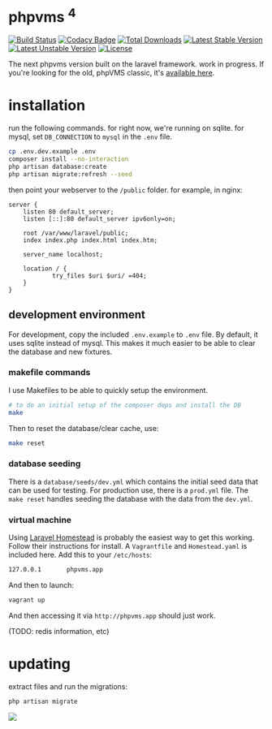 # phpvms <sup>4</sup>

[![Build Status](https://travis-ci.org/nabeelio/phpvms.svg)](https://travis-ci.org/nabeelio/phpvms) [![Codacy Badge](https://api.codacy.com/project/badge/Grade/d668bebb0a3c46bda381af16ce3d9450)](https://www.codacy.com/app/nabeelio/phpvms?utm_source=github.com&amp;utm_medium=referral&amp;utm_content=nabeelio/phpvms&amp;utm_campaign=Badge_Grade) [![Total Downloads](https://poser.pugx.org/nabeel/phpvms/downloads)](https://packagist.org/packages/nabeel/phpvms) [![Latest Stable Version](https://poser.pugx.org/nabeel/phpvms/v/stable)](https://packagist.org/packages/nabeel/phpvms) [![Latest Unstable Version](https://poser.pugx.org/nabeel/phpvms/v/unstable)](https://packagist.org/packages/nabeel/phpvms) [![License](https://poser.pugx.org/nabeel/phpvms/license)](https://packagist.org/packages/nabeel/phpvms)

The next phpvms version built on the laravel framework. work in progress. If you're looking for 
the old, phpVMS classic, it's [available here](https://github.com/nabeelio/phpvms_v2).

# installation

run the following commands. for right now, we're running on sqlite. for mysql, set 
`DB_CONNECTION` to `mysql` in the `.env` file.

```bash
cp .env.dev.example .env
composer install --no-interaction
php artisan database:create
php artisan migrate:refresh --seed
```

then point your webserver to the `/public` folder. for example, in nginx:

```nginx
server {
    listen 80 default_server;
    listen [::]:80 default_server ipv6only=on;

    root /var/www/laravel/public;
    index index.php index.html index.htm;

    server_name localhost;

    location / {
            try_files $uri $uri/ =404;
    }
}
```

## development environment

For development, copy the included `.env.example` to `.env` file. By default, it uses sqlite
instead of mysql. This makes it much easier to be able to clear the database and new fixtures. 

### makefile commands

I use Makefiles to be able to quickly setup the environment.

```bash
# to do an initial setup of the composer deps and install the DB
make
```

Then to reset the database/clear cache, use:

```bash
make reset
```

### database seeding

There is a `database/seeds/dev.yml` which contains the initial seed data that can be used
for testing. For production use, there is a `prod.yml` file. The `make reset` handles seeding
the database with the data from the `dev.yml`.

### virtual machine

Using [Laravel Homestead](https://laravel.com/docs/5.4/homestead) is probably the easiest 
way to get this working. Follow their instructions for install. A `Vagrantfile` and `Homestead.yaml`
is included here. Add this to your `/etc/hosts`:

```bash
127.0.0.1       phpvms.app
```

And then to launch:

```bash
vagrant up
```

And then accessing it via `http://phpvms.app` should just work.

(TODO: redis information, etc)

# updating

extract files and run the migrations:

```bash
php artisan migrate
```

![](http://i.imgur.com/bMh1xn6.png)
